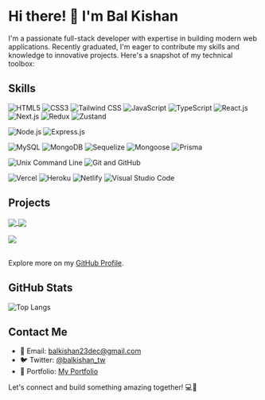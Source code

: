 <!-- Header -->
# Hi there! 👋 I'm Bal Kishan

I'm a passionate full-stack developer with expertise in building modern web applications. Recently graduated, I'm eager to contribute my skills and knowledge to innovative projects. Here's a snapshot of my technical toolbox:

<!-- Skills Section -->
## Skills

![HTML5](https://img.shields.io/badge/HTML5-E34F26?style=for-the-badge&logo=html5&logoColor=white)
![CSS3](https://img.shields.io/badge/CSS3-1572B6?style=for-the-badge&logo=css3&logoColor=white)
![Tailwind CSS](https://img.shields.io/badge/Tailwind_CSS-38B2AC?style=for-the-badge&logo=tailwind-css&logoColor=white)
![JavaScript](https://img.shields.io/badge/JavaScript-F7DF1E?style=for-the-badge&logo=javascript&logoColor=black)
![TypeScript](https://img.shields.io/badge/TypeScript-007ACC?style=for-the-badge&logo=typescript&logoColor=white)
![React.js](https://img.shields.io/badge/React.js-61DAFB?style=for-the-badge&logo=react&logoColor=white)
![Next.js](https://img.shields.io/badge/Next.js-000000?style=for-the-badge&logo=next.js&logoColor=white)
![Redux](https://img.shields.io/badge/Redux-764ABC?style=for-the-badge&logo=redux&logoColor=white)
![Zustand](https://img.shields.io/badge/Zustand-000?style=for-the-badge&logo=zustand&logoColor=white)

![Node.js](https://img.shields.io/badge/Node.js-339933?style=for-the-badge&logo=node.js&logoColor=white)
![Express.js](https://img.shields.io/badge/Express.js-000000?style=for-the-badge&logo=express&logoColor=white)

![MySQL](https://img.shields.io/badge/MySQL-4479A1?style=for-the-badge&logo=mysql&logoColor=white)
![MongoDB](https://img.shields.io/badge/MongoDB-47A248?style=for-the-badge&logo=mongodb&logoColor=white)
![Sequelize](https://img.shields.io/badge/Sequelize-52B0E7?style=for-the-badge&logo=sequelize&logoColor=white)
![Mongoose](https://img.shields.io/badge/Mongoose-47A248?style=for-the-badge&logo=mongoose&logoColor=white)
![Prisma](https://img.shields.io/badge/Prisma-2D3748?style=for-the-badge&logo=prisma&logoColor=white)

![Unix Command Line](https://img.shields.io/badge/Unix_Command_Line-4EAA25?style=for-the-badge&logo=linux&logoColor=white)
![Git and GitHub](https://img.shields.io/badge/Git/GitHub-181717?style=for-the-badge&logo=git&logoColor=white)

![Vercel](https://img.shields.io/badge/Vercel-000?style=for-the-badge&logo=vercel&logoColor=white)
![Heroku](https://img.shields.io/badge/Heroku-430098?style=for-the-badge&logo=heroku&logoColor=white)
![Netlify](https://img.shields.io/badge/Netlify-00C7B7?style=for-the-badge&logo=netlify&logoColor=white)
![Visual Studio Code](https://img.shields.io/badge/VS_Code-007ACC?style=for-the-badge&logo=visual-studio-code&logoColor=white)

<!-- Projects Section -->
## Projects

<a href="https://github.com/balkishan-gh/bamazon">
  <img align="center" src="https://github-readme-stats.vercel.app/api/pin/?username=balkishan-gh&repo=bamazon" />
</a>
<a href="https://github.com/balkishan-gh/secrets">
  <img align="center" src="https://github-readme-stats.vercel.app/api/pin/?username=balkishan-gh&repo=secrets" />
</a>

<br />
<br />

<a href="https://github.com/balkishan-gh/omnifood">
  <img align="center" src="https://github-readme-stats.vercel.app/api/pin/?username=balkishan-gh&repo=omnifood" />
</a>

<br />
<br />

Explore more on my [GitHub Profile](https://github.com/balkishan-gh).


<!-- GitHub Stats Section -->
## GitHub Stats

![Top Langs](https://github-readme-stats.vercel.app/api/top-langs/?username=anuraghazra&layout=compact)

## Contact Me

- 📧 Email: [balkishan23dec@gmail.com](mailto:balkishan23dec@gmail.com)
- 🐦 Twitter: [@balkishan_tw](https://twitter.com/YourTwitterHandle)
- 💼 Portfolio: [My Portfolio](https://balkishan.netlify.app)

Let's connect and build something amazing together! 💻🚀

